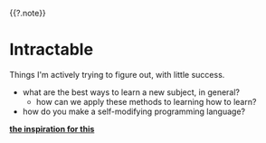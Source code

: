 {{?.note}}
# Intractable
Things I'm actively trying to figure out, with little success.

* what are the best ways to learn a new subject, in general?
    * how can we apply these methods to learning how to learn?
* how do you make a self-modifying programming language?


__[the inspiration for this](https://autodidacts.io/intractable/)__
